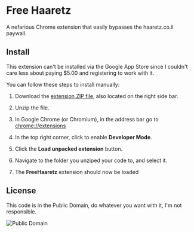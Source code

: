 # Free Haaretz

A nefarious Chrome extension that easily bypasses the haaretz.co.il paywall.

## Install

This extension can't be installed via the Google App Store since I couldn't care less about paying $5.00 and registering to work with it.

You can follow these steps to install manually:

 1. Download the [extension ZIP file](https://github.com/yuvadm/free-haaretz/archive/master.zip), also located on the right side bar.

 2. Unzip the file.

 3. In Google Chrome (or Chromium), in the address bar go to [chrome://extensions](chrome://extensions)

 4. In the top right corner, click to enable **Developer Mode**.

 5. Click the **Load unpacked extension** button.

 6. Navigate to the folder you unziped your code to, and select it.

 7. The **FreeHaaretz** extension should now be loaded

## License

This code is in the Public Domain, do whatever you want with it, I'm not responsible.

![Public Domain](https://i.creativecommons.org/p/mark/1.0/88x31.png)
